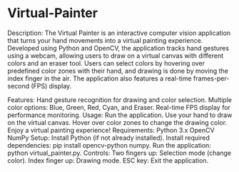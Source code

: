 # Virtual-Painter

Description:
The Virtual Painter is an interactive computer vision application that turns your hand movements into a virtual painting experience. Developed using Python and OpenCV, the application tracks hand gestures using a webcam, allowing users to draw on a virtual canvas with different colors and an eraser tool. Users can select colors by hovering over predefined color zones with their hand, and drawing is done by moving the index finger in the air. The application also features a real-time frames-per-second (FPS) display.

Features:
Hand gesture recognition for drawing and color selection.
Multiple color options: Blue, Green, Red, Cyan, and Eraser.
Real-time FPS display for performance monitoring.
Usage:
Run the application.
Use your hand to draw on the virtual canvas.
Hover over color zones to change the drawing color.
Enjoy a virtual painting experience!
Requirements:
Python 3.x
OpenCV
NumPy
Setup:
Install Python (if not already installed).
Install required dependencies: pip install opencv-python numpy.
Run the application: python virtual_painter.py.
Controls:
Two fingers up: Selection mode (change color).
Index finger up: Drawing mode.
ESC key: Exit the application.

